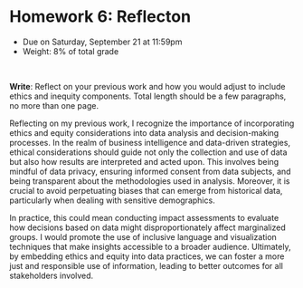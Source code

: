 # Homework 6: Reflecton

- Due on Saturday, September 21 at 11:59pm
- Weight: 8% of total grade

<br>

**Write**: Reflect on your previous work and how you would adjust to include ethics and inequity components. Total length should be a few paragraphs, no more than one page.

Reflecting on my previous work, I recognize the importance of incorporating ethics and equity considerations into data analysis and decision-making processes. In the realm of business intelligence and data-driven strategies, ethical considerations should guide not only the collection and use of data but also how results are interpreted and acted upon. This involves being mindful of data privacy, ensuring informed consent from data subjects, and being transparent about the methodologies used in analysis. Moreover, it is crucial to avoid perpetuating biases that can emerge from historical data, particularly when dealing with sensitive demographics.

In practice, this could mean conducting impact assessments to evaluate how decisions based on data might disproportionately affect marginalized groups. I would promote the use of inclusive language and visualization techniques that make insights accessible to a broader audience. Ultimately, by embedding ethics and equity into data practices, we can foster a more just and responsible use of information, leading to better outcomes for all stakeholders involved.
